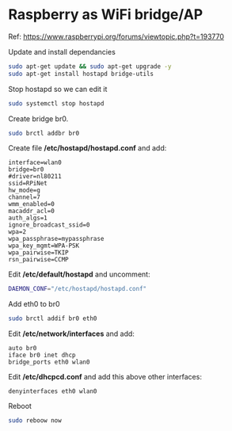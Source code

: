 # Raspberry as WiFi bridge/AP

Ref: <https://www.raspberrypi.org/forums/viewtopic.php?t=193770>

Update and install dependancies

```bash
sudo apt-get update && sudo apt-get upgrade -y
sudo apt-get install hostapd bridge-utils
```

Stop hostapd so we can edit it

```bash
sudo systemctl stop hostapd
```

Create bridge br0.

```bash
sudo brctl addbr br0
```

Create file __/etc/hostapd/hostapd.conf__ and add:

```plaintext
interface=wlan0
bridge=br0
#driver=nl80211
ssid=RPiNet
hw_mode=g
channel=7
wmm_enabled=0
macaddr_acl=0
auth_algs=1
ignore_broadcast_ssid=0
wpa=2
wpa_passphrase=mypassphrase
wpa_key_mgmt=WPA-PSK
wpa_pairwise=TKIP
rsn_pairwise=CCMP
```

Edit __/etc/default/hostapd__ and uncomment:

```bash
DAEMON_CONF="/etc/hostapd/hostapd.conf"
```

Add eth0 to br0

```bash
sudo brctl addif br0 eth0
```

Edit __/etc/network/interfaces__ and add:

```plaintext
auto br0
iface br0 inet dhcp
bridge_ports eth0 wlan0
```

Edit __/etc/dhcpcd.conf__ and add this above other interfaces:

```plaintext
denyinterfaces eth0 wlan0
```

Reboot

```bash
sudo reboow now
```
